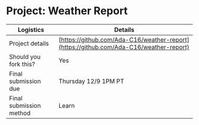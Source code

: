 # Project: Weather Report

| Logistics               | Details                                                                                |
| ----------------------- | -------------------------------------------------------------------------------------- |
| Project details         | [https://github.com/Ada-C16/weather-report](https://github.com/Ada-C16/weather-report) |
| Should you fork this?   | Yes                                                                                    |
| Final submission due    | Thursday 12/9 1PM PT                                                                                |
| Final submission method | Learn                                                                                  |
